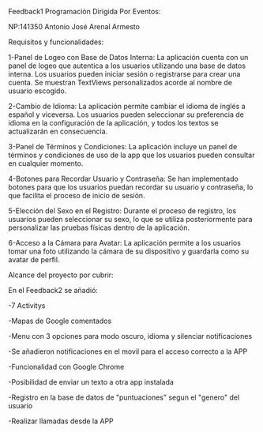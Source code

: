 Feedback1 Programación Dirigida Por Eventos:

NP:141350 Antonio José Arenal Armesto


Requisitos y funcionalidades:

1-Panel de Logeo con Base de Datos Interna: La aplicación cuenta con un panel de logeo que autentica a los usuarios utilizando una base de datos interna. Los usuarios pueden iniciar sesión o registrarse para crear una cuenta. Se muestran TextViews personalizados acorde al nombre de usuario escogido.

2-Cambio de Idioma: La aplicación permite cambiar el idioma de inglés a español y viceversa. Los usuarios pueden seleccionar su preferencia de idioma en la configuración de la aplicación, y todos los textos se actualizarán en consecuencia.

3-Panel de Términos y Condiciones: La aplicación incluye un panel de términos y condiciones de uso de la app que los usuarios pueden consultar en cualquier momento.

4-Botones para Recordar Usuario y Contraseña: Se han implementado botones para que los usuarios puedan recordar su usuario y contraseña, lo que facilita el proceso de inicio de sesión.

5-Elección del Sexo en el Registro: Durante el proceso de registro, los usuarios pueden seleccionar su sexo, lo que se utiliza posteriormente para personalizar las pruebas físicas dentro de la aplicación.

6-Acceso a la Cámara para Avatar: La aplicación permite a los usuarios tomar una foto utilizando la cámara de su dispositivo y guardarla como su avatar de perfil.


Alcance del proyecto por cubrir:

En el Feedback2 se añadió:

-7 Activitys

-Mapas de Google comentados

-Menu con 3 opciones para modo oscuro, idioma y silenciar notificaciones

-Se añadieron notificaciones en el movil para el acceso correcto a la APP

-Funcionalidad con Google Chrome

-Posibilidad de enviar un texto a otra app instalada

-Registro en la base de datos de "puntuaciones" segun el "genero" del usuario

-Realizar llamadas desde la APP


